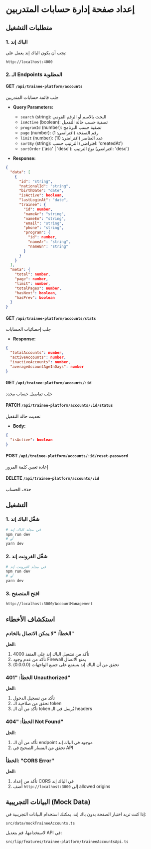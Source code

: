 # إعداد صفحة إدارة حسابات المتدربين

## متطلبات التشغيل

### 1. الباك إند
يجب أن يكون الباك إند يعمل على:
```
http://localhost:4000
```

### 2. الـ Endpoints المطلوبة

#### **GET** `/api/trainee-platform/accounts`
جلب قائمة حسابات المتدربين
- **Query Parameters:**
  - `search` (string): البحث بالاسم أو الرقم القومي
  - `isActive` (boolean): تصفية حسب حالة التفعيل
  - `programId` (number): تصفية حسب البرنامج
  - `page` (number): رقم الصفحة (افتراضي: 1)
  - `limit` (number): عدد العناصر (افتراضي: 10)
  - `sortBy` (string): الترتيب حسب (افتراضي: 'createdAt')
  - `sortOrder` ('asc' | 'desc'): نوع الترتيب (افتراضي: 'desc')

- **Response:**
```json
{
  "data": [
    {
      "id": "string",
      "nationalId": "string",
      "birthDate": "date",
      "isActive": boolean,
      "lastLoginAt": "date",
      "trainee": {
        "id": number,
        "nameAr": "string",
        "nameEn": "string",
        "email": "string",
        "phone": "string",
        "program": {
          "id": number,
          "nameAr": "string",
          "nameEn": "string"
        }
      }
    }
  ],
  "meta": {
    "total": number,
    "page": number,
    "limit": number,
    "totalPages": number,
    "hasNext": boolean,
    "hasPrev": boolean
  }
}
```

#### **GET** `/api/trainee-platform/accounts/stats`
جلب إحصائيات الحسابات
- **Response:**
```json
{
  "totalAccounts": number,
  "activeAccounts": number,
  "inactiveAccounts": number,
  "averageAccountAgeInDays": number
}
```

#### **GET** `/api/trainee-platform/accounts/:id`
جلب تفاصيل حساب محدد

#### **PATCH** `/api/trainee-platform/accounts/:id/status`
تحديث حالة التفعيل
- **Body:**
```json
{
  "isActive": boolean
}
```

#### **POST** `/api/trainee-platform/accounts/:id/reset-password`
إعادة تعيين كلمة المرور

#### **DELETE** `/api/trainee-platform/accounts/:id`
حذف الحساب

## التشغيل

### 1. شغّل الباك إند
```bash
# في مجلد الباك إند
npm run dev
# أو
yarn dev
```

### 2. شغّل الفرونت إند
```bash
# في مجلد الفرونت إند
npm run dev
# أو
yarn dev
```

### 3. افتح المتصفح
```
http://localhost:3000/AccountManagement
```

## استكشاف الأخطاء

### الخطأ: "لا يمكن الاتصال بالخادم"
**الحل:**
1. تأكد من تشغيل الباك إند على المنفذ 4000
2. تأكد من عدم وجود Firewall يمنع الاتصال
3. تحقق من أن الباك إند يستمع على جميع الواجهات (0.0.0.0)

### الخطأ: "401 Unauthorized"
**الحل:**
1. تأكد من تسجيل الدخول
2. تحقق من صلاحية الـ token
3. تأكد من أن الـ token يُرسل في الـ headers

### الخطأ: "404 Not Found"
**الحل:**
1. تأكد من أن الـ endpoint موجود في الباك إند
2. تحقق من المسار الصحيح في API

### الخطأ: "CORS Error"
**الحل:**
1. تأكد من إعداد CORS في الباك إند
2. أضف `http://localhost:3000` إلى allowed origins

## البيانات التجريبية (Mock Data)

إذا كنت تريد اختبار الصفحة بدون باك إند، يمكنك استخدام البيانات التجريبية في:
```
src/data/mockTraineeAccounts.ts
```

لاستخدامها، قم بتعديل API في:
```
src/lip/features/trainee-platform/traineeAccountsApi.ts
```

